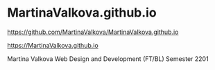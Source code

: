 # MartinaValkova.github.io
 
https://github.com/MartinaValkova/MartinaValkova.github.io

https://MartinaValkova.github.io

Martina Valkova
Web Design and Development (FT/BL)
Semester 2201
